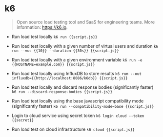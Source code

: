 # k6
> Open source load testing tool and SaaS for engineering teams.
> More information: <https://k6.io>.

- Run load test locally
`k6 run {{script.js}}`

- Run load test locally with a given number of virtual users and duration
`k6 run --vus {{10}} --duration {{30s}} {{script.js}}`

- Run load test locally with a given environment variable
`k6 run -e {{HOSTNAME=example.com}} {{script.js}}`

- Run load test locally using InfluxDB to store results
`k6 run --out influxdb={{http://localhost:8086/k6db}} {{script.js}}`

- Run load test locally and discard response bodies (significantly faster)
`k6 run --discard-response-bodies {{script.js}}`

- Run load test locally using the base javascript compatibility mode (significantly faster)
`k6 run --compatibility-mode=base {{script.js}}`

- Login to cloud service using secret token
`k6 login cloud --token {{secret}}`

- Run load test on cloud infrastructure
`k6 cloud {{script.js}}`
